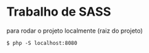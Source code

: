 # Trabalho de SASS
para rodar o projeto localmente (raiz do projeto)

```
$ php -S localhost:8080
```